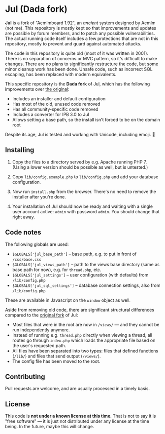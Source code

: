 # Jul (Dada fork)

**Jul** is a fork of "Acmlmboard 1.92", an *ancient* system designed by Acmlm (not me). This repository is mostly kept so that improvements and updates are possible by forum members, and to patch any possible vulnerabilities. The actual running code itself includes a few protections that are not in this repository, mostly to prevent and guard against automated attacks.

The code in this repository is quite old (most of it was written in 2001). There is no separation of concerns or MVC pattern, so it's difficult to make changes. There are no plans to significantly restructure the code, but some minor cleanup work has been done. Unsafe code, such as incorrect SQL escaping, has been replaced with modern equivalents.

This specific repository is the **Dada fork** of Jul, which has the following improvements over [the original](asdf):

* Includes an installer and default configuration
* Has most of the old, unused code removed
* Has all community-specific code removed
* Includes a converter for IPB 3.0 to Jul
* Allows setting a base path, so the install isn't forced to be on the domain root

Despite its age, Jul is tested and working with Unicode, including emoji. 🙂

## Installing

1. Copy the files to a directory served by e.g. Apache running PHP 7. (Using a lower version should be possible as well, but is untested.)

1. Copy `lib/config.example.php` to `lib/config.php` and add your database configuration.

1. Now run `install.php` from the browser. There's no need to remove the installer after you're done.

1. Your installation of Jul should now be ready and waiting with a single user account active: `admin` with password `admin`. You should change that right away.

## Code notes

The following globals are used:

* `$GLOBALS['jul_base_path']` – base path, e.g. to put in front of `/css/base.css`
* `$GLOBALS['jul_views_path']` – path to the views base directory (same as base path for now), e.g. for `thread.php`, etc.
* `$GLOBALS['jul_settings']` – user configuration (with defaults) from `/lib/config.php`
* `$GLOBALS['jul_sql_settings']` – database connection settings, also from `/lib/config.php`

These are available in Javascript on the `window` object as well.

Aside from removing old code, there are significant structural differences compared to the [original fork](https://github.com/Xkeeper0/jul) of Jul:

* Most files that were in the root are now in `/views/` — and they cannot be run independently anymore.
* Instead of running e.g. `thread.php` directly when viewing a thread, all routes go through `index.php` which loads the appropriate file based on the user's requested path.
* All files have been separated into two types: files that defined functions (`/lib/`) and files that send output (`/views/`).
* The config file has been moved to the root.

## Contributing

Pull requests are welcome, and are usually processed in a timely basis.

## License

This code is **not under a known license at this time**. That is not to say it is "free software" — it is just not distributed under any license at the time being. In the future, maybe this will change.
